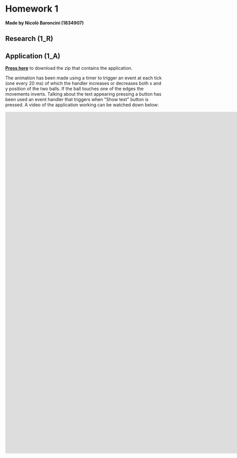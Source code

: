 # Homework 1
**Made by Nicolò Baroncini (1834907)**

## Research (1_R)

## Application (1_A)
**[Press here](https://drive.google.com/file/d/146lz_b4jEahGEgQvEOlwN5E4a-8d3i3q/view?usp=sharing)** to download the zip that contains the application.

The animation has been made using a timer to trigger an event at each tick (one every 20 ms) of which the handler increases or decreases both x and y position of the two balls. If the ball touches one of the edges the movements inverts.
Talking about the text appearing pressing a button has been used an event handler that triggers when "Show text" button is pressed.
A video of the application working can be watched down below:
<iframe width="1920" height="1080" src="https://www.youtube.com/embed/ok7o9mXSeFo" title="YouTube video player" frameborder="0" allow="accelerometer; autoplay; clipboard-write; encrypted-media; gyroscope; picture-in-picture" allowfullscreen></iframe>

